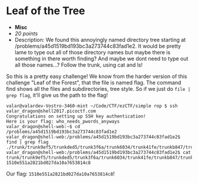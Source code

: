 # Leaf of the Tree

* **Misc**
* *20 points*
* Description: We found this annoyingly named directory tree starting at /problems/a45d1519bd193bc3a273744c83fad1e2. It would be pretty lame to type out all of those directory names but maybe there is something in there worth finding? And maybe we dont need to type out all those names...? Follow the trunk, using cat and ls!

So this is a pretty easy challenge! We know from the harder version of this challenge "Leaf of the Forest", that the file is named flag. The command find shows all the files and subdirectories, tree style. So if we just do `file | grep flag`, it'll give us the path to the flag!

```
valar@valardev-Vostro-3460-mint ~/Code/CTF/ezCTF/simple rop $ ssh valar_dragon@shell2017.picoctf.com
Congratulations on setting up SSH key authentication!
Here is your flag: who_needs_pwords_anyways
valar_dragon@shell-web:~$ cd /problems/a45d1519bd193bc3a273744c83fad1e2
valar_dragon@shell-web:/problems/a45d1519bd193bc3a273744c83fad1e2$ find | grep flag
./trunk/trunk9ef5/trunkded5/trunk3f6a/trunk6034/trunk41fe/trunkb847/trunk7d34/flag
valar_dragon@shell-web:/problems/a45d1519bd193bc3a273744c83fad1e2$ cat trunk/trunk9ef5/trunkded5/trunk3f6a/trunk6034/trunk41fe/trunkb847/trunk7d34/flag
1510e551a2821bd027da10a7653814c8
```

Our flag: `1510e551a2821bd027da10a7653814c8`!
